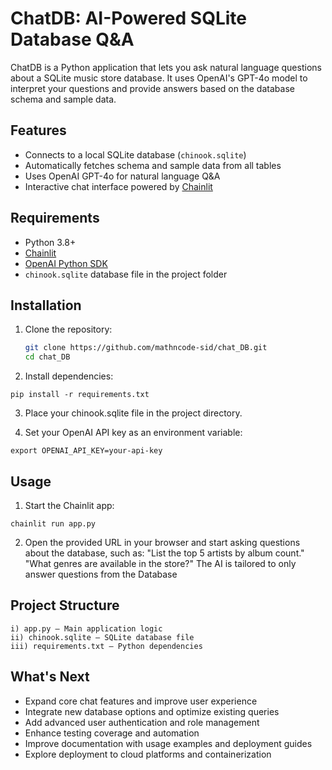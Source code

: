 # ChatDB: AI-Powered SQLite Database Q&A

ChatDB is a Python application that lets you ask natural language questions about a SQLite music store database. It uses OpenAI's GPT-4o model to interpret your questions and provide answers based on the database schema and sample data.

## Features

- Connects to a local SQLite database (`chinook.sqlite`)
- Automatically fetches schema and sample data from all tables
- Uses OpenAI GPT-4o for natural language Q&A
- Interactive chat interface powered by [Chainlit](https://github.com/Chainlit/chainlit)

## Requirements

- Python 3.8+
- [Chainlit](https://github.com/Chainlit/chainlit)
- [OpenAI Python SDK](https://github.com/openai/openai-python)
- `chinook.sqlite` database file in the project folder

## Installation

1. Clone the repository:
   ```bash
   git clone https://github.com/mathncode-sid/chat_DB.git
   cd chat_DB
   ```
2. Install dependencies:
```
pip install -r requirements.txt
```
3. Place your chinook.sqlite file in the project directory.

4. Set your OpenAI API key as an environment variable:
```
export OPENAI_API_KEY=your-api-key
```

## Usage
1. Start the Chainlit app:
```
chainlit run app.py
```
2. Open the provided URL in your browser and start asking questions about the database, such as:
"List the top 5 artists by album count."
"What genres are available in the store?"
The AI is tailored to only answer questions from the Database

## Project Structure
```
i) app.py — Main application logic
ii) chinook.sqlite — SQLite database file
iii) requirements.txt — Python dependencies
```

## What's Next

- Expand core chat features and improve user experience
- Integrate new database options and optimize existing queries
- Add advanced user authentication and role management
- Enhance testing coverage and automation
- Improve documentation with usage examples and deployment guides
- Explore deployment to cloud platforms and containerization
